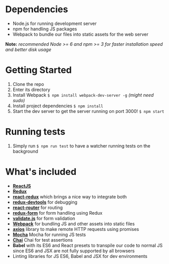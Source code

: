 # Dependencies
 - Node.js for running development server
 - npm for handling JS packages
 - Webpack to bundle our files into static assets for the web server

**Note:**  *recommended Node >= 6 and npm >= 3 for faster installation speed and better disk usage*

# Getting Started
 1. Clone the repo
 2. Enter its directory
 3. Install Webpack `$ npm install webpack-dev-server -g` *(might need sudo)*
 3. Install project dependencies `$ npm install`
 4. Start the dev server to get the server running on port 3000! `$ npm start`

# Running tests
 1. Simply run `$ npm run test` to have a watcher running tests on the background

# What's included
 - [**ReactJS**](https://facebook.github.io/react/)
 - [**Redux**](http://redux.js.org)
 - [**react-redux**](https://github.com/reactjs/react-redux) which brings a nice way to integrate both
 - [**redux-devtools**](https://github.com/facebook/react-devtools) for debugging
 - [**react-router**](https://github.com/ReactTraining/react-router) for routing
 - [**redux-form**](http://redux-form.com/) for form handling using Redux
 - [**validate.js**](https://validatejs.org) for form validation
 - [**Webpack**](https://webpack.github.io/) for bundling JS and other assets into static files
 - [**axios**](https://github.com/mzabriskie/axios) library to make remote HTTP requests using promises
 - [**Mocha**](https://mochajs.org/) Mocha for running JS tests
 - [**Chai**](http://chaijs.com/) Chai for test assertions
 - **Babel** with its ES6 and React presets to transpile our code to normal JS since ES6 and JSX are not fully supported by all browsers
 - Linting libraries for JS ES6, Babel and JSX for dev environments

